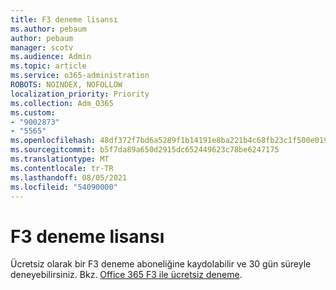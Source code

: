 ```yaml
---
title: F3 deneme lisansı
ms.author: pebaum
author: pebaum
manager: scotv
ms.audience: Admin
ms.topic: article
ms.service: o365-administration
ROBOTS: NOINDEX, NOFOLLOW
localization_priority: Priority
ms.collection: Adm_O365
ms.custom:
- "9002873"
- "5565"
ms.openlocfilehash: 48df372f7bd6a5289f1b14191e8ba221b4c68fb23c1f500e0191e2ddda3c4114
ms.sourcegitcommit: b5f7da89a650d2915dc652449623c78be6247175
ms.translationtype: MT
ms.contentlocale: tr-TR
ms.lasthandoff: 08/05/2021
ms.locfileid: "54090000"
---
```

# <a name="f3-trail-license"></a>F3 deneme lisansı

Ücretsiz olarak bir F3 deneme aboneliğine kaydolabilir ve 30 gün süreyle deneyebilirsiniz. Bkz. [Office 365 F3 ile ücretsiz deneme](https://go.microsoft.com/fwlink/p/?LinkID=848845&clcid=0x409&culture=en-us&country=US).
